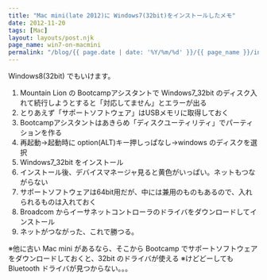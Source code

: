 ```yaml
---
title: "Mac mini(late 2012)に Windows7(32bit)をインストールしたメモ"
date: 2012-11-20
tags: [Mac]
layout: layouts/post.njk
page_name: win7-on-macmini
permalink: "/blog/{{ page.date | date: '%Y/%m/%d' }}/{{ page_name }}/index.html"
---
```

Windows8(32bit) でもいけます。

<!-- more -->

1. Mountain Lion の Bootcampアシスタントで Windows7_32bit のディスク入れて続行しようとすると「対応してません」とエラーが出る
2. とりあえず「サポートソフトウェア」はUSBメモリに取得しておく
3. Bootcampアシスタントはあきらめ「ディスクユーティリティ」でパーティションを作る
4. 再起動→起動時に option(ALT)キー押しっぱなし→windows のディスクを選択
5. Windows7_32bit をインストール
6. インストール後、デバイスマネージャ見ると黄色がいっぱい。ネットもつながらない
7. サポートソフトウェアは64bit用だが、中には兼用のものもあるので、入れられるものは入れておく
8. Broadcom からイーサネットコントローラのドライバをダウンロードしてインストール
9. ネットがつながった、これで勝つる。

※他に古い Mac mini があるなら、そこから Bootcamp でサポートソフトウェアをダウンロードしておくと、32bit のドライバが使える
※けどどーしても Bluetooth ドライバが見つからない。。。
